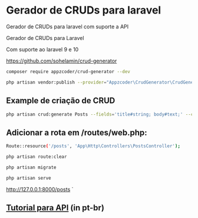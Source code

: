 # Gerador de CRUDs para laravel
Gerador de CRUDs para laravel com suporte a API

Gerador de CRUDs para Laravel

Com suporte ao laravel 9 e 10

https://github.com/sohelamin/crud-generator
```sh
composer require appzcoder/crud-generator --dev

php artisan vendor:publish --provider="Appzcoder\CrudGenerator\CrudGeneratorServiceProvider"
```
## Example de criação de CRUD
```sh
php artisan crud:generate Posts --fields='title#string; body#text;' --controller-namespace=App\\Http\\Controllers --form-helper=html
```
## Adicionar a rota em /routes/web.php:
```sh
Route::resource('/posts', 'App\Http\Controllers\PostsController');

php artisan route:clear

php artisan migrate

php artisan serve
```
http://127.0.0.1:8000/posts
`
## [Tutorial para API](api-tutorial.md) (in pt-br)

